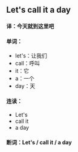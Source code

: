 ## Let's call it a day

#### 译：今天就到这里吧

#### 单词：

- let's：让我们
- call：呼叫
- it：它
- a：一个
- day：天

#### 连读：

- Let's
- call it
- a day

#### 断词：Let's / call it / a day
